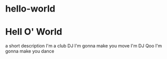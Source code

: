 # hello-world
# Hell O' World
a short description
I'm a club DJ
I'm gonna make you move
I'm DJ Qoo
I'm gonna make you dance
